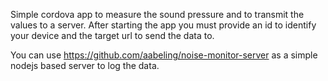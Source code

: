 Simple cordova app to measure the sound pressure and to transmit the values to a server.
After starting the app you must provide an id to identify your device and the
target url to send the data to.

You can use https://github.com/aabeling/noise-monitor-server as a simple nodejs based server to 
log the data.
